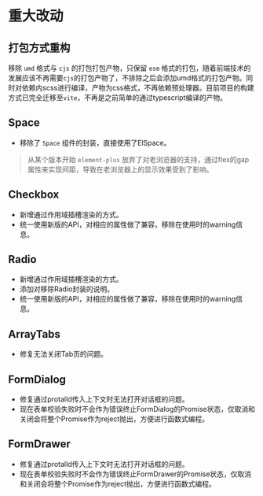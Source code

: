 # 重大改动

## 打包方式重构

移除 `umd` 格式与 `cjs` 的打包打包产物，只保留 `esm` 格式的打包，随着前端技术的发展应该不再需要`cjs`的打包产物了，不排除之后会添加umd格式的打包产物。同时对依赖内scss进行编译，产物为css格式，不再依赖预处理器。目前项目的构建方式已完全迁移至`vite`，不再是之前简单的通过typescript编译的产物。

## Space

- 移除了 `Space` 组件的封装，直接使用了ElSpace。

> 从某个版本开始 `element-plus` 放弃了对老浏览器的支持，通过flex的gap属性来实现间距，导致在老浏览器上的显示效果受到了影响。

## Checkbox

- 新增通过作用域插槽渲染的方式。
- 统一使用新版的API，对相应的属性做了兼容，移除在使用时的warning信息。

## Radio

- 新增通过作用域插槽渲染的方式。
- 添加对移除Radio封装的说明。
- 统一使用新版的API，对相应的属性做了兼容，移除在使用时的warning信息。

## ArrayTabs

- 修复无法关闭Tab页的问题。

## FormDialog

- 修复通过protalId传入上下文时无法打开对话框的问题。
- 现在表单校验失败时不会作为错误终止FormDialog的Promise状态，仅取消和关闭会将整个Promise作为reject抛出，方便进行函数式编程。

## FormDrawer

- 修复通过protalId传入上下文时无法打开对话框的问题。
- 现在表单校验失败时不会作为错误终止FormDrawer的Promise状态，仅取消和关闭会将整个Promise作为reject抛出，方便进行函数式编程。
